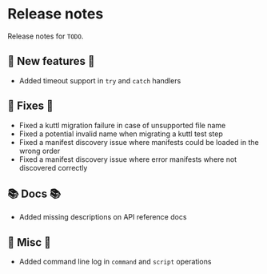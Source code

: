# Release notes

Release notes for `TODO`.

<!--
## :bangbang: Breaking chages :bangbang:

## :sparkles: UI changes :sparkles:

## :star: Examples :star:

## :boat: Tutorials :boat:

## :wrench: Fixes :wrench:

## :guitar: Misc :guitar:
-->

## :dizzy: New features :dizzy:

- Added timeout support in `try` and `catch` handlers

## :wrench: Fixes :wrench:

- Fixed a kuttl migration failure in case of unsupported file name
- Fixed a potential invalid name when migrating a kuttl test step
- Fixed a manifest discovery issue where manifests could be loaded in the wrong order
- Fixed a manifest discovery issue where error manifests where not discovered correctly

## :books: Docs :books:

- Added missing descriptions on API reference docs

## :guitar: Misc :guitar:

- Added command line log in `command` and `script` operations
